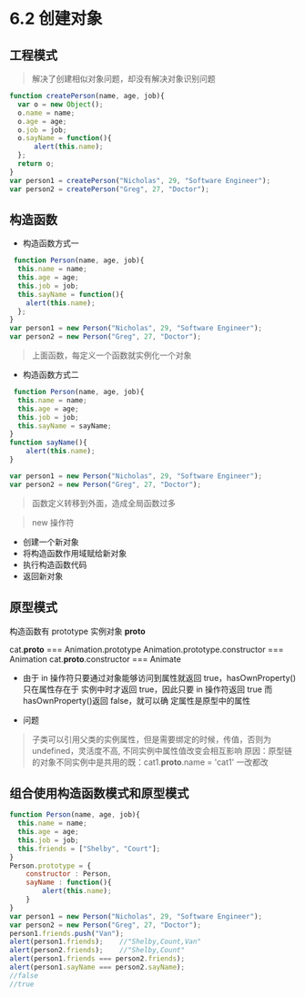 # 6.2 创建对象

## 工程模式
> 解决了创建相似对象问题，却没有解决对象识别问题
```js
function createPerson(name, age, job){
  var o = new Object();
  o.name = name;
  o.age = age;
  o.job = job;
  o.sayName = function(){
      alert(this.name);
  };
  return o; 
}
var person1 = createPerson("Nicholas", 29, "Software Engineer");
var person2 = createPerson("Greg", 27, "Doctor");
```

## 构造函数

- 构造函数方式一
```js
 function Person(name, age, job){
  this.name = name;
  this.age = age;
  this.job = job;
  this.sayName = function(){
    alert(this.name);
  }; 
}
var person1 = new Person("Nicholas", 29, "Software Engineer");
var person2 = new Person("Greg", 27, "Doctor");
```
>上面函数，每定义一个函数就实例化一个对象

- 构造函数方式二
```js
 function Person(name, age, job){
  this.name = name;
  this.age = age;
  this.job = job;
  this.sayName = sayName;
}
function sayName(){
    alert(this.name);
}

var person1 = new Person("Nicholas", 29, "Software Engineer");
var person2 = new Person("Greg", 27, "Doctor");
```
> 函数定义转移到外面，造成全局函数过多

> new 操作符
- 创建一个新对象
- 将构造函数作用域赋给新对象
- 执行构造函数代码
- 返回新对象

## 原型模式
构造函数有 prototype
实例对象 __proto__

cat.__proto__ === Animation.prototype
Animation.prototype.constructor === Animation
cat.__proto__.constructor === Animate


- 由于 in 操作符只要通过对象能够访问到属性就返回 true，hasOwnProperty()只在属性存在于 实例中时才返回 true，因此只要 in 操作符返回 true 而 hasOwnProperty()返回 false，就可以确 定属性是原型中的属性

- 问题
>子类可以引用父类的实例属性，但是需要绑定的时候，传值，否则为undefined，灵活度不高, 不同实例中属性值改变会相互影响 原因：原型链的对象不同实例中是共用的既：cat1.__proto__.name = 'cat1' 一改都改


## 组合使用构造函数模式和原型模式
```js
function Person(name, age, job){
  this.name = name; 
  this.age = age;
  this.job = job;
  this.friends = ["Shelby", "Court"];
}
Person.prototype = {
    constructor : Person,
    sayName : function(){
        alert(this.name);
    }
}
var person1 = new Person("Nicholas", 29, "Software Engineer");
var person2 = new Person("Greg", 27, "Doctor");
person1.friends.push("Van");
alert(person1.friends);    //"Shelby,Count,Van"
alert(person2.friends);    //"Shelby,Count"
alert(person1.friends === person2.friends);
alert(person1.sayName === person2.sayName);
//false
//true
```